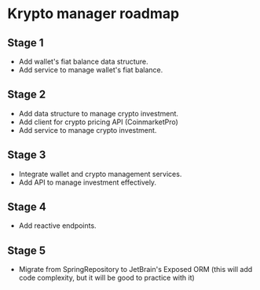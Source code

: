 # Krypto manager roadmap

## Stage 1

- Add wallet's fiat balance data structure.
- Add service to manage wallet's fiat balance.

## Stage 2

- Add data structure to manage crypto investment.
- Add client for crypto pricing API (CoinmarketPro)
- Add service to manage crypto investment.

## Stage 3

- Integrate wallet and crypto management services.
- Add API to manage investment effectively.

## Stage 4

- Add reactive endpoints.

## Stage 5

- Migrate from SpringRepository to JetBrain's Exposed ORM (this will add code complexity, but it will be good to
  practice with it) 